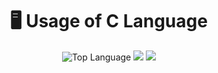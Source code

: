 <h1 align="center">🖥️ Usage of C Language</h1>

<p align="center">
  <img src="https://img.shields.io/github/languages/top/Niloy-Avro/Task?style=for-the-badge" alt="Top Language"/>
  <img src="https://img.shields.io/github/last-commit/Niloy-Avro/Basic-Browser-based-OS?style=for-the-badge" />
  <img src="https://img.shields.io/github/repo-size/Niloy-Avro/Basic-Browser-based-OS?color=orange&style=for-the-badge"/>
</p>